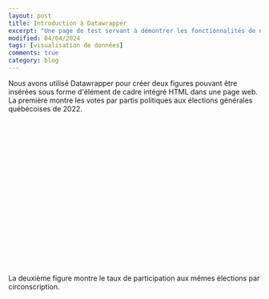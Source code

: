 ```yaml
---
layout: post
title: Introduction à Datawrapper
excerpt: "Une page de test servant à démontrer les fonctionnalités de diffusion de Datawrapper."
modified: 04/04/2024
tags: [visualisation de données]
comments: true
category: blog
---
```


Nous avons utilisé Datawrapper pour créer deux figures pouvant être insérées sous forme d'élément de cadre intégré HTML dans une page web. La première montre les votes par partis politiques aux élections générales québécoises de 2022.

<div style="min-height:307px"><script type="text/javascript" defer src="https://datawrapper.dwcdn.net/3LZIH/embed.js?v=1" charset="utf-8"></script><noscript><img src="https://datawrapper.dwcdn.net/3LZIH/full.png" alt="" /></noscript></div>
La deuxième figure montre le taux de participation aux mêmes élections par circonscription.

<div style="min-height:803px"><script type="text/javascript" defer src="https://datawrapper.dwcdn.net/S4bpZ/embed.js?v=1" charset="utf-8"></script><noscript><img src="https://datawrapper.dwcdn.net/S4bpZ/full.png" alt="" /></noscript></div>
